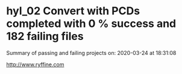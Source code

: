 # hyl_02 Convert with PCDs completed with 0 % success and 182 failing files

Summary of passing and failing projects on: 2020-03-24 at 18:31:08

http://www.ryffine.com
